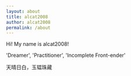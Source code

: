 ```yaml
---
layout: about
title: alcat2008
author: alcat2008
permalink: /about
---
```


Hi! My name is alcat2008!

'Dreamer', 'Practitioner', 'Incomplete Front-ender'

天晴日白，玉韫珠藏
